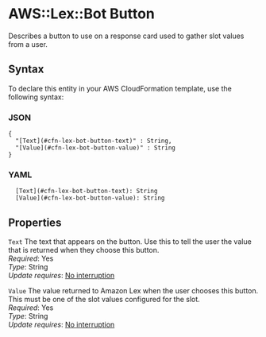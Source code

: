 # AWS::Lex::Bot Button<a name="aws-properties-lex-bot-button"></a>

Describes a button to use on a response card used to gather slot values from a user\.

## Syntax<a name="aws-properties-lex-bot-button-syntax"></a>

To declare this entity in your AWS CloudFormation template, use the following syntax:

### JSON<a name="aws-properties-lex-bot-button-syntax.json"></a>

```
{
  "[Text](#cfn-lex-bot-button-text)" : String,
  "[Value](#cfn-lex-bot-button-value)" : String
}
```

### YAML<a name="aws-properties-lex-bot-button-syntax.yaml"></a>

```
  [Text](#cfn-lex-bot-button-text): String
  [Value](#cfn-lex-bot-button-value): String
```

## Properties<a name="aws-properties-lex-bot-button-properties"></a>

`Text`  <a name="cfn-lex-bot-button-text"></a>
The text that appears on the button\. Use this to tell the user the value that is returned when they choose this button\.  
*Required*: Yes  
*Type*: String  
*Update requires*: [No interruption](https://docs.aws.amazon.com/AWSCloudFormation/latest/UserGuide/using-cfn-updating-stacks-update-behaviors.html#update-no-interrupt)

`Value`  <a name="cfn-lex-bot-button-value"></a>
The value returned to Amazon Lex when the user chooses this button\. This must be one of the slot values configured for the slot\.  
*Required*: Yes  
*Type*: String  
*Update requires*: [No interruption](https://docs.aws.amazon.com/AWSCloudFormation/latest/UserGuide/using-cfn-updating-stacks-update-behaviors.html#update-no-interrupt)